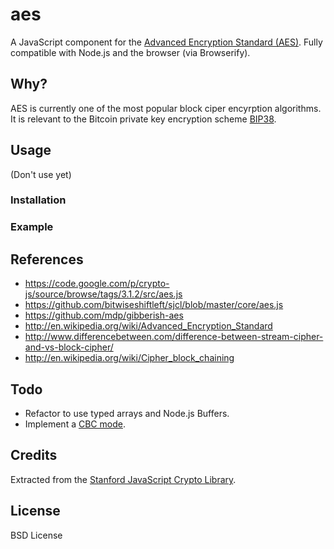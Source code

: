 aes
===

A JavaScript component for the [Advanced Encryption Standard (AES)](http://en.wikipedia.org/wiki/Advanced_Encryption_Standard). Fully compatible with Node.js and the browser (via Browserify).


Why?
----

AES is currently one of the most popular block ciper encyrption algorithms. It is relevant to the Bitcoin private key encryption scheme [BIP38](https://github.com/bitcoin/bips/blob/master/bip-0038.mediawiki).


Usage
-----

(Don't use yet)

### Installation


### Example



References
----------
- https://code.google.com/p/crypto-js/source/browse/tags/3.1.2/src/aes.js
- https://github.com/bitwiseshiftleft/sjcl/blob/master/core/aes.js
- https://github.com/mdp/gibberish-aes
- http://en.wikipedia.org/wiki/Advanced_Encryption_Standard
- http://www.differencebetween.com/difference-between-stream-cipher-and-vs-block-cipher/
- http://en.wikipedia.org/wiki/Cipher_block_chaining


Todo
----

- Refactor to use typed arrays and Node.js Buffers. 
- Implement a [CBC mode](http://en.wikipedia.org/wiki/Cipher_block_chaining#Cipher-block_chaining_.28CBC.29).


Credits
-------

Extracted from the [Stanford JavaScript Crypto Library](https://github.com/bitwiseshiftleft/sjcl).


License
-------

BSD License